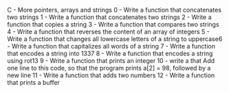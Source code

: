 C - More pointers, arrays and strings
0 - Write a function that concatenates two strings
1 - Write a function that concatenates two strings
2 - Write a function that copies a string
3 - Write a function that compares two strings
4 - Write a function that reverses the content of an array of integers
5 - Write a function that changes all lowercase letters of a string to uppercase6 - Write a function that capitalizes all words of a string
7 - Write a function that encodes a string into 1337
8 - Write a function that encodes a string using rot13
9 - Write a function that prints an integer
10 - write a that Add one line to this code, so that the program prints a[2] = 98, followed by a new line
11 - Write a function that adds two numbers
12 - Write a function that prints a buffer
